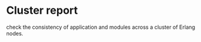 # Cluster report

check the consistency of application and modules across a cluster of Erlang nodes.
